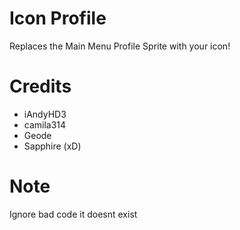 # Icon Profile

Replaces the Main Menu Profile Sprite with your icon!

# Credits

- iAndyHD3
- camila314
- Geode
- Sapphire (xD)

# Note
Ignore bad code it doesnt exist
